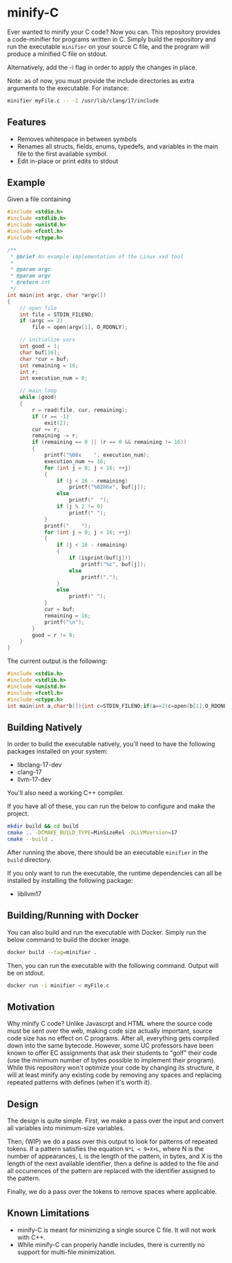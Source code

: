 # minify-C

Ever wanted to minify your C code? Now you can. This repository provides a code-minifier for
programs written in C. Simply build the repository and run the executable `minifier` on
your source C file, and the program will produce a minified C file on stdout.

Alternatively, add the -i flag in order to apply the changes in place.

Note: as of now, you must provide the include directories as extra arguments to the executable.
For instance:

```sh
minifier myFile.c -- -I /usr/lib/clang/17/include
```

## Features

- Removes whitespace in between symbols
- Renames all structs, fields, enums, typedefs, and variables in the main file to the first available symbol.
- Edit in-place or print edits to stdout

## Example

Given a file containing

```c
#include <stdio.h>
#include <stdlib.h>
#include <unistd.h>
#include <fcntl.h>
#include <ctype.h>

/**
 * @brief An example implementation of the Linux xxd tool
 *
 * @param argc
 * @param argv
 * @return int
 */
int main(int argc, char *argv[])
{
    // open file
    int file = STDIN_FILENO;
    if (argc == 2)
        file = open(argv[1], O_RDONLY);

    // initialize vars
    int good = 1;
    char buf[16];
    char *cur = buf;
    int remaining = 16;
    int r;
    int execution_num = 0;

    // main loop
    while (good)
    {
        r = read(file, cur, remaining);
        if (r == -1)
            exit(2);
        cur += r;
        remaining -= r;
        if (remaining == 0 || (r == 0 && remaining != 16))
        {
            printf("%08x    ", execution_num);
            execution_num += 16;
            for (int j = 0; j < 16; ++j)
            {
                if (j < 16 - remaining)
                    printf("%02hhx", buf[j]);
                else
                    printf("  ");
                if (j % 2 != 0)
                    printf(" ");
            }
            printf("    ");
            for (int j = 0; j < 16; ++j)
            {
                if (j < 16 - remaining)
                {
                    if (isprint(buf[j]))
                        printf("%c", buf[j]);
                    else
                        printf(".");
                }
                else
                    printf(" ");
            }
            cur = buf;
            remaining = 16;
            printf("\n");
        }
        good = r != 0;
    }
}
```

The current output is the following:

```c
#include <stdio.h>
#include <stdlib.h>
#include <unistd.h>
#include <fcntl.h>
#include <ctype.h>
int main(int a,char*b[]){int c=STDIN_FILENO;if(a==2)c=open(b[1],O_RDONLY);int d=1;char e[16];char*f=e;int g=16;int h;int i=0;while(d){h=read(c,f,g);if(h==-1)exit(2);f+=h;g-=h;if(g==0||(h==0&&g!=16)){printf("%08x    ",i);i+=16;for(int j=0;j<16;++j){if(j<16-g)printf("%02hhx",e[j]);else printf("  ");if(j%2!=0)printf(" ");}printf("    ");for(int k=0;k<16;++k){if(k<16-g){if(isprint(e[k]))printf("%c",e[k]);else printf(".");}else printf(" ");}f=e;g=16;printf("\n");}d=h!=0;}}
```

## Building Natively

In order to build the executable natively, you'll need to have the following packages
installed on your system:

- libclang-17-dev
- clang-17
- llvm-17-dev

You'll also need a working C++ compiler.

If you have all of these, you can run the below to configure and make the project.

```sh
mkdir build && cd build
cmake .. -DCMAKE_BUILD_TYPE=MinSizeRel -DLLVMVersion=17
cmake --build .
```

After running the above, there should be an executable `minifier` in the `build` directory.

If you only want to run the executable, the runtime dependencies can all be installed by installing
the following package:

- libllvm17

## Building/Running with Docker

You can also build and run the executable with Docker. Simply run the below command to build
the docker image.

```sh
docker build --tag=minifier .
```

Then, you can run the executable with the following command. Output will be on stdout.

```sh
docker run -i minifier < myFile.c
```

## Motivation

Why minify C code? Unlike Javascrpt and HTML where the source code must be sent over the web,
making code size actually important, source code size has no effect on C programs. After all,
everything gets compiled down into the same bytecode. However, some UC professors have been
known to offer EC assignments that ask their students to "golf" their code (use the minimum
number of bytes possible to implement their program). While this repository won't optimize
your code by changing its structure, it will at least minify any existing code by removing
any spaces and replacing repeated patterns with defines (when it's worth it).

## Design

The design is quite simple. First, we make a pass over the input and convert all variables
into minimum-size variables.

Then, (WIP) we do a pass over this output to look for patterns of repeated tokens. If a pattern satisfies
the equation `N*L < 9+X+L`, where N is the number of appearances, L is the length of the pattern,
in bytes, and X is the length of the next available identifier, then a define is added to the file
and all occurrences of the pattern are replaced with the identifier assigned to the pattern.

Finally, we do a pass over the tokens to remove spaces where applicable.

## Known Limitations

- minify-C is meant for minimizing a single source C file. It will not work with C++.
- While minify-C can properly handle includes, there is currently no support for multi-file minimization.
